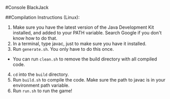 #Console BlackJack

##Compilation Instructions (Linux):
1. Make sure you have the latest version of the Java Development Kit installed, and added to your PATH variable. Search Google if you don't know how to do that.
2. In a terminal, type javac, just to make sure you have it installed.
3. Run ```generate.sh```. You only have to do this once.
  * You can run ```clean.sh``` to remove the build directory with all compiled code.
4. ```cd``` into the ```build``` directory.
5. Run ```build.sh``` to compile the code. Make sure the path to javac is in your environment path variable.
6. Run ```run.sh``` to run the game!
